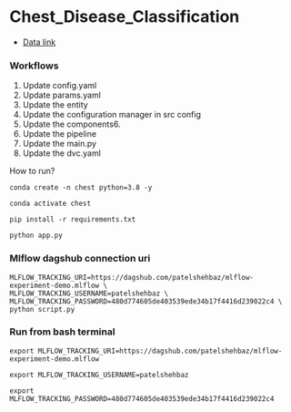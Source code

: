 # Chest_Disease_Classification

- [Data link](https://drive.google.com/file/d/1Kmlzr4BhoMmXW5E9-QzFg8P9VggrAq0D/view?usp=share_link)

### Workflows

1. Update config.yaml
2. Update params.yaml
3. Update the entity
4. Update the configuration manager in src config
5. Update the components6.
6. Update the pipeline
7. Update the main.py
8. Update the dvc.yaml

How to run?

```
conda create -n chest python=3.8 -y
```

```
conda activate chest
```

```
pip install -r requirements.txt
```

```
python app.py
```

### Mlflow dagshub connection uri

```
MLFLOW_TRACKING_URI=https://dagshub.com/patelshehbaz/mlflow-experiment-demo.mlflow \
MLFLOW_TRACKING_USERNAME=patelshehbaz \
MLFLOW_TRACKING_PASSWORD=480d774605de403539ede34b17f4416d239022c4 \
python script.py
```

### Run from bash terminal

```
export MLFLOW_TRACKING_URI=https://dagshub.com/patelshehbaz/mlflow-experiment-demo.mlflow
```

```
export MLFLOW_TRACKING_USERNAME=patelshehbaz
```

```
export MLFLOW_TRACKING_PASSWORD=480d774605de403539ede34b17f4416d239022c4
```

